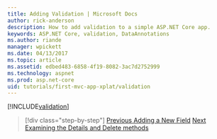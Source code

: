 ```yaml
---
title: Adding Validation | Microsoft Docs
author: rick-anderson
description: How to add validation to a simple ASP.NET Core app.
keywords: ASP.NET Core, validation, DataAnnotations
ms.author: riande
manager: wpickett
ms.date: 04/13/2017
ms.topic: article
ms.assetid: edbed483-6858-4f19-8082-3ac7d2752999
ms.technology: aspnet
ms.prod: asp.net-core
uid: tutorials/first-mvc-app-xplat/validation
---
```


[!INCLUDE[validation](../../includes/mvc-intro/validation.md)]

>[!div class="step-by-step"]
[Previous Adding a New Field](new-field.md)
[Next Examining the Details and Delete methods](xref:tutorials/first-mvc-app/details)  

